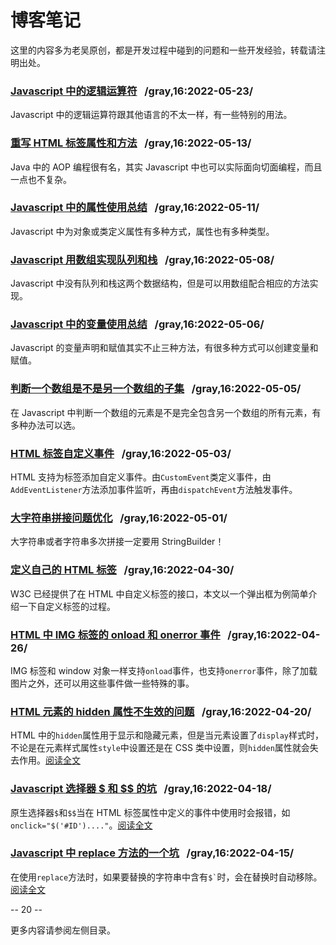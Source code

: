 # 博客笔记

这里的内容多为老吴原创，都是开发过程中碰到的问题和一些开发经验，转载请注明出处。

### [Javascript 中的逻辑运算符](/blog/20220523-logic.md)  &nbsp; /gray,16:2022-05-23/

Javascript 中的逻辑运算符跟其他语言的不太一样，有一些特别的用法。

### [重写 HTML 标签属性和方法](/blog/20220513-aop.md) &nbsp; /gray,16:2022-05-13/

Java 中的 AOP 编程很有名，其实 Javascript 中也可以实际面向切面编程，而且一点也不复杂。

### [Javascript 中的属性使用总结](/blog/20220511-property.md) &nbsp; /gray,16:2022-05-11/

Javascript 中为对象或类定义属性有多种方式，属性也有多种类型。

### [Javascript 用数组实现队列和栈](/blog/20220508-array-queue-stack.md) &nbsp; /gray,16:2022-05-08/

Javascript 中没有队列和栈这两个数据结构，但是可以用数组配合相应的方法实现。

### [Javascript 中的变量使用总结](/blog/20220506-variable.md) &nbsp; /gray,16:2022-05-06/

Javascript 的变量声明和赋值其实不止三种方法，有很多种方式可以创建变量和赋值。

### [判断一个数组是不是另一个数组的子集](/blog/20220505-subset.md)  &nbsp; /gray,16:2022-05-05/

在 Javascript 中判断一个数组的元素是不是完全包含另一个数组的所有元素，有多种办法可以选。

### [HTML 标签自定义事件](/blog/20220503-custom-event.md) &nbsp; /gray,16:2022-05-03/

HTML 支持为标签添加自定义事件。由`CustomEvent`类定义事件，由`AddEventListener`方法添加事件监听，再由`dispatchEvent`方法触发事件。

### [大字符串拼接问题优化](/blog/20220501-string-builder.md) &nbsp; /gray,16:2022-05-01/

大字符串或者字符串多次拼接一定要用 StringBuilder！

### [定义自己的 HTML 标签](/blog/20220430-custom-element.md) &nbsp; /gray,16:2022-04-30/

W3C 已经提供了在 HTML 中自定义标签的接口，本文以一个弹出框为例简单介绍一下自定义标签的过程。

### [HTML 中 IMG 标签的 onload 和 onerror 事件](/blog/20220426-image.md) &nbsp; /gray,16:2022-04-26/

IMG 标签和 window 对象一样支持`onload`事件，也支持`onerror`事件，除了加载图片之外，还可以用这些事件做一些特殊的事。

### [HTML 元素的 hidden 属性不生效的问题](/blog/2022420-hidden.md) &nbsp; /gray,16:2022-04-20/

HTML 中的`hidden`属性用于显示和隐藏元素，但是当元素设置了`display`样式时，不论是在元素样式属性`style`中设置还是在 CSS 类中设置，则`hidden`属性就会失去作用。[阅读全文](/blog/2022420-hidden.md)

### [Javascript 选择器 $ 和 $$ 的坑](/blog/20220418-selector.md) &nbsp; /gray,16:2022-04-18/

原生选择器`$`和`$$`当在 HTML 标签属性中定义的事件中使用时会报错，如`onclick="$('#ID')...."`。[阅读全文](/blog/20220418-selector.md)

### [Javascript 中 replace 方法的一个坑](/blog/20220415-replace.md) &nbsp; /gray,16:2022-04-15/

在使用`replace`方法时，如果要替换的字符串中含有<code>$\`</code>时，会在替换时自动移除。[阅读全文](/blog/20220415-replace.md)

-- 20 --

更多内容请参阅左侧目录。
